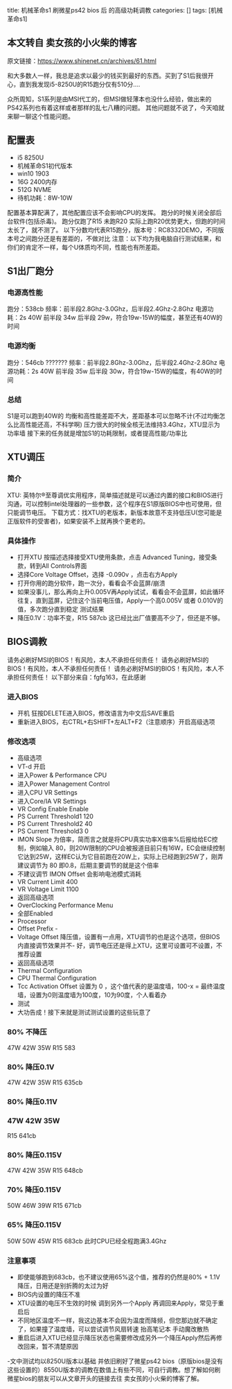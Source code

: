 title: 机械革命s1 刷微星ps42 bios 后 的高级功耗调教
categories: []
tags: [机械革命s1]

## 本文转自 卖女孩的小火柴的博客 
原文链接：https://www.shinenet.cn/archives/61.html

和大多数人一样，我总是追求以最少的钱买到最好的东西。买到了S1后我很开心，直到我发现i5-8250U的R15跑分仅有510分....

众所周知，S1系列是由MSI代工的，但MSI做轻薄本也没什么经验，做出来的PS42系列也有着这样或者那样的乱七八糟的问题。
其他问题就不说了，今天咱就来聊一聊这个性能问题。

## 配置表
- i5 8250U
- 机械革命S1初代版本
- win10 1903
- 16G 2400内存
- 512G NVME
- 待机功耗：8W-10W

配置基本算配满了，其他配置应该不会影响CPU的发挥。
跑分的时候关闭全部后台软件(包括杀毒)。
跑分仅跑了R15 未跑R20 实际上跑R20优势更大，但跑的时间太长了，就不测了。
以下分数均代表R15跑分，版本号：RC8332DEMO，不同版本号之间跑分还是有差距的，不做对比
注意：以下均为我电脑自行测试结果，和你们的肯定不一样，每个U体质均不同，性能也有所差距。

## S1出厂跑分
### 电源高性能
跑分：538cb
频率：前半段2.8Ghz-3.0Ghz，后半段2.4Ghz-2.8Ghz
电源功耗：2s 40W 前半段 34w 后半段 29w，符合19w-15W的幅度，甚至还有40W的时间
### 电源均衡
跑分：546cb ???????
频率：前半段2.8Ghz-3.0Ghz，后半段2.4Ghz-2.8Ghz
电源功耗：2s 40W 前半段 35w 后半段 30w，符合19w-15W的幅度，有40W的时间
### 总结
S1是可以跑到40W的
均衡和高性能差距不大，差距基本可以忽略不计(不过均衡怎么比高性能还高，不科学啊)
压力很大的时候全核无法维持3.4Ghz，XTU显示为功率墙
接下来的任务就是增加S1的功耗限制，或者提高性能/功率比
## XTU调压
### 简介
XTU: 英特尔®至尊调优实用程序，简单描述就是可以通过内置的接口和BIOS进行沟通，可以控制intel处理器的一些参数，这个程序在S1原版BIOS中也可使用，但只能调节电压。
下载方式：找XTU的老版本，新版本故意不支持低压U(您可能是正版软件的受害者)，如果安装不上就再换个更老的。

### 具体操作
- 打开XTU 按描述选择接受XTU使用条款，点击 Advanced Tuning，接受条款，转到All Controls界面
- 选择Core Voltage Offset，选择 -0.090v ，点击右方Apply
- 打开你用的跑分软件，跑一次分，看看会不会蓝屏/崩溃
- 如果没事儿，那么再向上升0.005V再Apply试试，看看会不会蓝屏，如此循环往复，直到蓝屏，记住这个当前电压值，Apply一个高0.005V 或者 0.010V的值，多次跑分直到稳定
测试结果
- 降压0.1V：功率不变，R15 587cb 这已经比出厂值要高不少了，但还是不够。

## BIOS调教
请务必刷好MSI的BIOS！有风险，本人不承担任何责任！
请务必刷好MSI的BIOS！有风险，本人不承担任何责任！
请务必刷好MSI的BIOS！有风险，本人不承担任何责任！
以下部分来自：fgfg163，在此感谢

### 进入BIOS
- 开机 狂按DELETE进入BIOS，修改语言为中文后SAVE重启
- 重新进入BIOS，右CTRL+右SHIFT+左ALT+F2（注意顺序）开启高级选项
### 修改选项
- 高级选项
- VT-d 开启
- 进入Power & Performance CPU
- 进入Power Management Control
- 进入CPU VR Settings
- 进入Core/IA VR Settings
- VR Config Enable Enable
- PS Current Threshold1 120
- PS Current Threshold2 40
- PS Current Threshold3 0
- IMON Slope 为倍率，简而言之就是将CPU真实功率X倍率%后报给给EC控制，例如输入 80，则20W限制的CPU会被报道目前只有16W，EC会继续控制它达到25W，这样EC认为它目前跑在20W上，实际上已经跑到25W了，刚弄建议调节为 80 即0.8，后期主要调节的就是这个倍率
- 不建议调节 IMON Offset 会影响电池模式消耗
- VR Current Limit 400
- VR Voltage Limit 1100
- 返回高级选项
- OverClocking Performance Menu
- 全部Enabled
- Processor
- Offset Prefix -
- Voltage Offset 降压值，设置有一点用，XTU调节的也是这个选项，但BIOS内直接调节效果并不- 好，调节电压还是得上XTU，这里可设置可不设置，不推荐设置
- 返回高级选项
- Thermal Configuration
- CPU Thermal Configuration
- Tcc Activation Offset 设置为 0 ，这个值代表的是温度墙，100-x = 最终温度墙，设置为0则温度墙为100度，10为90度，个人看着办
- 测试
- 大功告成！接下来就是测试测试设置的这些玩意了

### 80% 不降压
47W 42W 35W
R15 583

### 80% 降压0.1V
47W 42W 35W
R15 635cb

### 80% 降压0.11V
### 47W 42W 35W
R15 641cb

### 80% 降压0.115V
47W 42W 35W
R15 648cb

### 70% 降压0.115V
50W 46W 39W
R15 671cb

### 65% 降压0.115V
50W 50W 45W
R15 683cb
此时CPU已经全程跑满3.4Ghz


### 注意事项
- 即使能够跑到683cb，也不建议使用65%这个值，推荐的仍然是80% + 1.1V降压，日用还是别折腾的太过为好
- BIOS内设置的降压不准
- XTU设置的电压不生效的时候 调到另外一个Apply 再调回来Apply，常见于重启后
- 不同地区温度不一样，我这边基本不会因为温度而降频，但您那边就不确定了，如果撞了温度墙，可以尝试调节风扇转速 抬高笔记本 手动魔改散热
- 重启后进入XTU已经显示降压状态也需要修改成另外一个降压Apply然后再修改回来，暂不清楚原因


-文中测试均以8250U版本以基础  并依旧刷好了微星ps42  bios（原版bios是没有这些设置的）8550U版本的调教在数值上有些不同，可自行调教。想了解如何刷微星bios的朋友可以从文章开头的链接去往 卖女孩的小火柴的博客了解。
